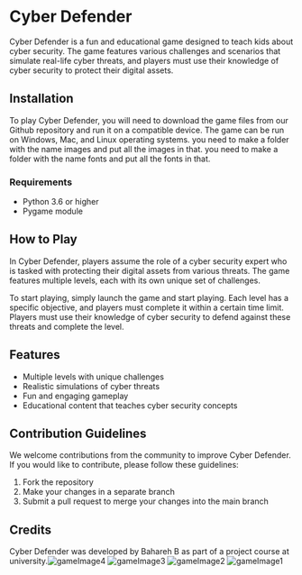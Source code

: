# Cyber Defender

Cyber Defender is a fun and educational game designed to teach kids about cyber security. The game features various challenges and scenarios that simulate real-life cyber threats, and players must use their knowledge of cyber security to protect their digital assets.

## Installation

To play Cyber Defender, you will need to download the game files from our Github repository and run it on a compatible device. The game can be run on Windows, Mac, and Linux operating systems.
you need to make a folder with the name images and put all the images in that.
you need to make a folder with the name fonts and put all the fonts in that.
### Requirements

- Python 3.6 or higher
- Pygame module

## How to Play

In Cyber Defender, players assume the role of a cyber security expert who is tasked with protecting their digital assets from various threats. The game features multiple levels, each with its own unique set of challenges.

To start playing, simply launch the game and  start playing. Each level has a specific objective, and players must complete it within a certain time limit. Players must use their knowledge of cyber security to defend against these threats and complete the level.

## Features

- Multiple levels with unique challenges
- Realistic simulations of cyber threats
- Fun and engaging gameplay
- Educational content that teaches cyber security concepts

## Contribution Guidelines

We welcome contributions from the community to improve Cyber Defender. If you would like to contribute, please follow these guidelines:

1. Fork the repository
2. Make your changes in a separate branch
3. Submit a pull request to merge your changes into the main branch

## Credits

Cyber Defender was developed by Bahareh B as part of a project course at university.![gameImage4](https://github.com/bahare-behzadi/cybersecurity-defender-game/assets/53374314/1d867067-74f0-4541-bf92-8239fd3d819c)
![gameImage3](https://github.com/bahare-behzadi/cybersecurity-defender-game/assets/53374314/306ce382-c171-4c84-afa9-1c70931d74ea)
![gameImage2](https://github.com/bahare-behzadi/cybersecurity-defender-game/assets/53374314/bdf067ed-4c13-44db-8998-a42d920badb4)
![gameImage1](https://github.com/bahare-behzadi/cybersecurity-defender-game/assets/53374314/eaeb8585-4e3a-43c0-a3ac-6a618fb5bb6f)
